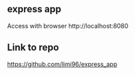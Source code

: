 ## express app

Access with browser http://localhost:8080

## Link to repo

https://github.com/limi96/express_app
